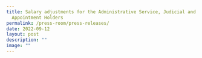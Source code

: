 ```yaml
---
title: Salary adjustments for the Administrative Service, Judicial and Statutory
  Appointment Holders
permalink: /press-room/press-releases/
date: 2022-09-12
layout: post
description: ""
image: ""
---
```

